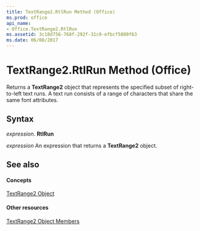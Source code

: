 ```yaml
---
title: TextRange2.RtlRun Method (Office)
ms.prod: office
api_name:
- Office.TextRange2.RtlRun
ms.assetid: 3c18d756-768f-292f-31c0-efbcf5800f63
ms.date: 06/08/2017
---
```



# TextRange2.RtlRun Method (Office)

Returns a **TextRange2** object that represents the specified subset of right-to-left text runs. A text run consists of a range of characters that share the same font attributes.


## Syntax

 _expression_. **RtlRun**

 _expression_ An expression that returns a **TextRange2** object.


## See also


#### Concepts


[TextRange2 Object](textrange2-object-office.md)
#### Other resources


[TextRange2 Object Members](textrange2-members-office.md)

